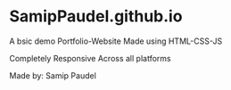 # SamipPaudel.github.io


A bsic demo Portfolio-Website Made using HTML-CSS-JS 

Completely Responsive Across all platforms

Made by: Samip Paudel

